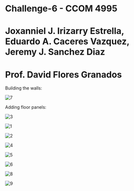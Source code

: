 # Challenge-6 - CCOM 4995
# Joxanniel J. Irizarry Estrella, Eduardo A. Caceres Vazquez, Jeremy J. Sanchez Diaz
# Prof. David Flores Granados

Building the walls:

![7](https://github.com/user-attachments/assets/15270985-d50e-4078-b921-78affdcf25b0)

Adding floor panels:

![3](https://github.com/user-attachments/assets/c6856eff-feb1-4d13-8afe-813a93ea3fee)

![1](https://github.com/user-attachments/assets/ce154f8f-ee24-4952-9148-101f06bdafe8)

![2](https://github.com/user-attachments/assets/6b8eddd2-1919-4a88-9c2b-07671760aae3)



![4](https://github.com/user-attachments/assets/36c82cc2-d74a-465e-a640-e31dcf9dcf7b)

![5](https://github.com/user-attachments/assets/4a23881c-c0f4-40e7-9fa3-c7269ad1165e)

![6](https://github.com/user-attachments/assets/7e0ddaa1-dfb9-44f1-b577-cc7c36e5ba10)



![8](https://github.com/user-attachments/assets/14b6f5e8-a1db-4383-8086-2e620ac87ef5)

![9](https://github.com/user-attachments/assets/549c2fe0-6cd8-4de3-b4da-5b170fd770ff)

